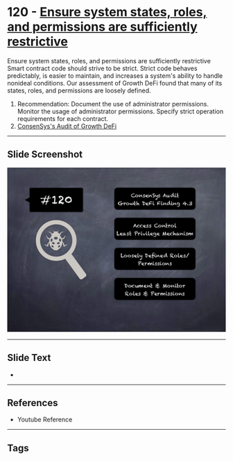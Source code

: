 
# 120 - [Ensure system states, roles, and permissions are sufficiently restrictive](./Ensure%20system%20states,%20roles,%20and%20permissions%20are%20sufficiently%20restrictive.md)

Ensure system states, roles, and permissions are sufficiently restrictive Smart contract code should strive to be strict. Strict code behaves predictably, is easier to maintain, and increases a system's ability to handle nonideal conditions. Our assessment of Growth DeFi found that many of its states, roles, and permissions are loosely defined.


1. Recommendation: Document the use of administrator permissions. Monitor the usage of administrator permissions. Specify strict operation requirements for each contract.
2. [ConsenSys's Audit of Growth DeFi](https://consensys.net/diligence/audits/2020/12/growth-defi-v1/#ensure-system-states-roles-and-permissions-are-sufficiently-restrictive)


___
## Slide Screenshot
![120.png](../../images/8.%20Audit%20Findings%20201/120.png)
___
## Slide Text
- 
___
## References
- Youtube Reference
___
## Tags
